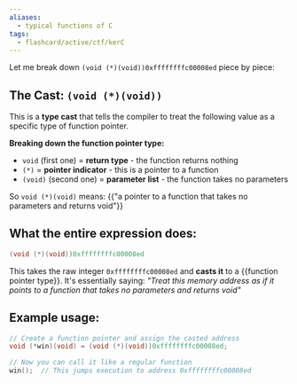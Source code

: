 ```yaml
---
aliases:
  - typical functions of C
tags:
  - flashcard/active/ctf/kerC
---
```


Let me break down `(void (*)(void))0xffffffffc00008ed` piece by piece:

## The Cast: `(void (*)(void))`

This is a **type cast** that tells the compiler to treat the following value as a specific type of function pointer.

**Breaking down the function pointer type:**
- `void` (first one) = **return type** - the function returns nothing
- `(*)` = **pointer indicator** - this is a pointer to a function
- `(void)` (second one) = **parameter list** - the function takes no parameters

So `void (*)(void)` means: {{"a pointer to a function that takes no parameters and returns void"}}


## What the entire expression does:
```c
(void (*)(void))0xffffffffc00008ed
```
This takes the raw integer `0xffffffffc00008ed` and **casts it** to a {{function pointer type}}. It's essentially saying:
*"Treat this memory address as if it points to a function that takes no parameters and returns void"*

## Example usage:

```c
// Create a function pointer and assign the casted address
void (*win)(void) = (void (*)(void))0xffffffffc00008ed;

// Now you can call it like a regular function
win();  // This jumps execution to address 0xffffffffc00008ed
```
